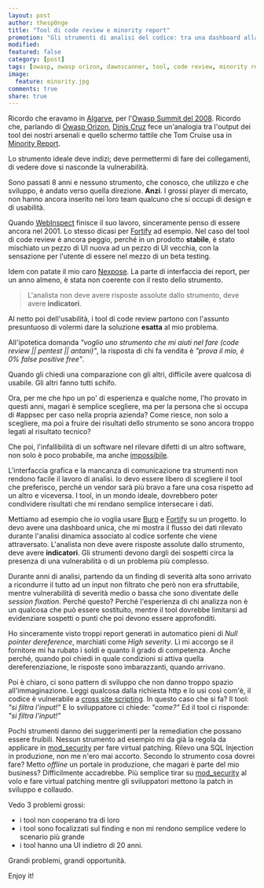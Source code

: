 ```yaml
---
layout: post
author: thesp0nge
title: "Tool di code review e minority report"
promotion: "Gli strumenti di analisi del codice: tra una dashboard alla minority report e la promessa di 0% falsi positivi"
modified: 
featured: false
category: [post]
tags: [owasp, owasp orizon, dawnscanner, tool, code review, minority report, dinis cruz, ricordi]
image:
  feature: minority.jpg
comments: true
share: true
---
```


Ricordo che eravamo in [Algarve](https://it.wikipedia.org/wiki/Algarve), per l'[Owasp Summit del 2008](https://www.owasp.org/index.php/OWASP_EU_Summit_2008). Ricordo
che, parlando di [Owasp
Orizon](http://www.owasp.org/index.php/Category:OWASP_Orizon_Project), [Dinis
Cruz](http://blog.diniscruz.com/) fece un'analogia tra l'output dei tool dei nostri arsenali e quello
schermo tattile che Tom Cruise usa in [Minority Report](https://it.wikipedia.org/wiki/Minority_Report).

Lo strumento ideale deve indizi; deve permettermi di fare dei collegamenti, di
vedere dove si nasconde la vulnerabilità.

Sono passati 8 anni e nessuno strumento, che conosco, che utilizzo e che
sviluppo, è andato verso quella direzione. **Anzi**. I grossi player di
mercato, non hanno ancora inserito nei loro team qualcuno che si occupi di
design e di usabilità.

Quando [WebInspect](http://www8.hp.com/it/it/software-solutions/webinspect-dynamic-analysis-dast/) finisce il suo lavoro, sinceramente penso di essere
ancora nel 2001. Lo stesso dicasi per [Fortify](http://www8.hp.com/it/it/software-solutions/static-code-analysis-sast/index.html) ad esempio. Nel caso del
tool di code review è ancora peggio, perché in un prodotto **stabile**, è stato
mischiato un pezzo di UI nuova ad un pezzo di UI vecchia, con la sensazione per
l'utente di essere nel mezzo di un beta testing.

Idem con patate il mio caro [Nexpose](https://www.rapid7.com/products/nexpose/). La parte di interfaccia dei report,
per un anno almeno, è stata non coerente con il resto dello strumento.

> L'analista non deve avere risposte assolute dallo strumento, deve avere
> **indicatori**.

Al netto poi dell'usabilità, i tool di code review partono con l'assunto
presuntuoso di volermi dare la soluzione **esatta** al mio problema.

All'ipotetica domanda _"voglio uno strumento che mi aiuti nel fare (code review
|| pentest || antani)"_, la risposta di chi fa vendita è _"prova il mio, è 0%
false positive free"_.

Quando gli chiedi una comparazione con gli altri, difficile avere qualcosa di
usabile. Gli altri fanno tutti schifo.

Ora, per me che hpo un po' di esperienza e qualche nome, l'ho provato in questi
anni, magari è semplice scegliere, ma per la persona che si occupa di #appsec
per caso nella propria azienda? Come riesce, non solo a scegliere, ma poi a
fruire dei risultati dello strumento se sono ancora troppo legati al risultato
tecnico?

Che poi, l'infallibilità di un software nel rilevare difetti di un altro
software, non solo è poco probabile, ma anche [impossibile](https://it.wikipedia.org/wiki/Teorema_di_Cook-Levin).

L'interfaccia grafica e la mancanza di comunicazione tra strumenti non rendono
facile il lavoro di analisi. Io devo essere libero di scegliere il tool che
preferisco, perché un vendor sarà più bravo a fare una cosa rispetto ad un
altro e viceversa. I tool, in un mondo ideale, dovrebbero poter condividere
risultati che mi rendano semplice intersecare i dati.

Mettiamo ad esempio che io voglia usare [Burp](https://portswigger.net/burp/) e [Fortify](http://www8.hp.com/it/it/software-solutions/static-code-analysis-sast/index.html) su un
progetto. Io devo avere una dashboard unica, che mi mostra il flusso dei dati
rilevato durante l'analisi dinamica associato al codice sorfente che viene
attraversato. L'analista non deve avere risposte assolute dallo strumento, deve
avere **indicatori**. Gli strumenti devono dargli dei sospetti circa la
presenza di una vulnerabilità o di un problema più complesso.

Durante anni di analisi, partendo da un finding di severità alta sono arrivato
a ricondurre il tutto ad un input non filtrato che però non era sfruttabile,
mentre vulnerabilità di severità medio o bassa che sono diventate delle
_session fixation_. Perché questo? Perché l'esperienza di chi analizza non è un
qualcosa che può essere sostituito, mentre il tool dovrebbe limitarsi ad
evidenziare sospetti o punti che poi devono essere approfonditi.

Ho sinceramente visto troppi report generati in automatico pieni di _Null
pointer dereference_, marchiati come _High severity_. Lì mi accorgo se il
fornitore mi ha rubato i soldi e quanto il grado di competenza. Anche perché,
quando poi chiedi in quale condizioni si attiva quella dereferenziazione, le
risposte sono imbarazzanti, quando arrivano.

Poi è chiaro, ci sono pattern di sviluppo che non danno troppo spazio
all'immaginazione. Leggi qualcosa dalla richiesta http e lo usi così com'è, il
codice è vulnerabile a [cross site scripting](https://it.wikipedia.org/wiki/Cross-site_scripting). In questo caso che si fa? Il
tool: _"si filtra l'input!"_ E lo sviluppatore ci chiede: _"come?"_ Ed il tool
ci risponde: _"si filtra l'input!"_

Pochi strumenti danno dei suggerimenti per la remediation che possano essere
fruibili. Nessun strumento ad esempio mi da già la regola da applicare in
[mod_security](https://www.modsecurity.org/) per fare virtual patching. Rilevo una SQL Injection in
produzione, non me n'ero mai accorto. Secondo lo strumento cosa dovrei fare?
Metto _offline_ un portale in produzione, che magari è parte del mio business?
Difficilmente accadrebbe. Più semplice tirar su [mod_security](https://www.modsecurity.org/) al volo e
fare virtual patching mentre gli sviluppatori mettono la patch in sviluppo e
collaudo.

Vedo 3 problemi grossi:
* i tool non cooperano tra di loro
* i tool sono focalizzati sul finding e non mi rendono semplice vedere lo
  scenario più grande
* i tool hanno una UI indietro di 20 anni.

Grandi problemi, grandi opportunità.

Enjoy it!
